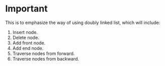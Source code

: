 # Important <br>
This is to emphasize the way of using doubly linked list, which will include: <br>
  1. Insert node.
  2. Delete node.
  3. Add front node.
  4. Add end node.
  5. Traverse nodes from forward.
  6. Traverse nodes from backward.
